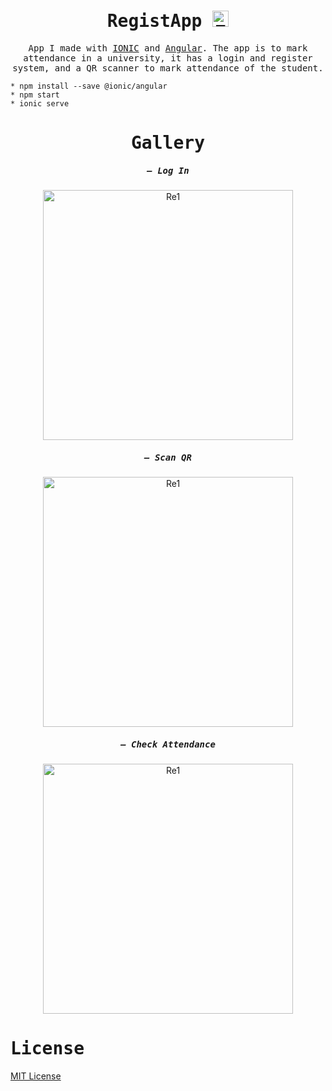 <h1 align="center">
    <samp> RegistApp <a href="https://vader-7.github.io/Ty-Works/" target="_blank">
        <img src="https://user-images.githubusercontent.com/66812754/208713388-aff1c2ca-eee3-4c98-bb3e-24c3bdbcb863.png" alt="Ty-Works" width="26px" height="26px">
    </a></samp>
</h1>

<p align="center" >
    <samp>
     App I made with <a href="https://ionicframework.com" target="_blank">IONIC</a> and <a href="https://angular.io" target="_blank">Angular</a>. The app is to mark attendance in a university, it has a login and register system, and a QR scanner to mark attendance of the student.
    </samp>
</p>

<samp>

```
* npm install --save @ionic/angular
* npm start
* ionic serve

```
</samp>

<h1 align="center">
    <samp>Gallery</samp>
</h1>

<h5 align="center">
    <samp> – Log In</samp>
</h5>
<p align="center">
    <img src="https://user-images.githubusercontent.com/66812754/208951286-ee01d160-611b-4ac0-8386-de0fcb1739d0.png" alt="Re1" width="400" height="auto">
</p>
    <h5 align="center">
        <samp> – Scan QR</samp>
    </h5>
<p align="center">
    <img src="https://user-images.githubusercontent.com/66812754/208954467-cc1ee73e-4218-4fae-89d7-de3dc7b33e57.png" alt="Re1" width="400" height="auto">
</p>
    <h5 align="center">
        <samp> – Check Attendance</samp>
    </h5>
<p align="center">
    <img align="center" src="https://user-images.githubusercontent.com/66812754/208954478-33d47a3f-fa9e-483f-bbb4-156f27a6334c.png" alt="Re1" width="400" height="auto">
</p>


<h1 align="start">
    <samp>License</samp>
    
</h1>
<p align="center">
 <samp>

[MIT License](LICENSE)
</samp>
</p>



